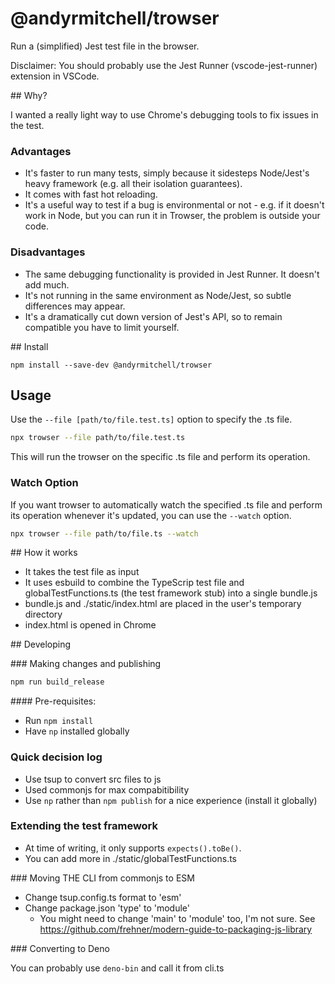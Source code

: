 # @andyrmitchell/trowser

Run a (simplified) Jest test file in the browser.

Disclaimer: You should probably use the Jest Runner (vscode-jest-runner) extension in VSCode. 

## Why?

I wanted a really light way to use Chrome's debugging tools to fix issues in the test.

### Advantages 
- It's faster to run many tests, simply because it sidesteps Node/Jest's heavy framework (e.g. all their isolation guarantees). 
- It comes with fast hot reloading. 
- It's a useful way to test if a bug is environmental or not - e.g. if it doesn't work in Node, but you can run it in Trowser, the problem is outside your code. 

### Disadvantages
- The same debugging functionality is provided in Jest Runner. It doesn't add much. 
- It's not running in the same environment as Node/Jest, so subtle differences may appear. 
- It's a dramatically cut down version of Jest's API, so to remain compatible you have to limit yourself. 


## Install

`npm install --save-dev @andyrmitchell/trowser`

## Usage 

Use the `--file [path/to/file.test.ts]` option to specify the .ts file.

```bash 
npx trowser --file path/to/file.test.ts
```

This will run the trowser on the specific .ts file and perform its operation.

### Watch Option 

If you want trowser to automatically watch the specified .ts file and perform its operation whenever it's updated, you can use the `--watch` option.

```bash 
npx trowser --file path/to/file.ts --watch
```

## How it works

- It takes the test file as input
- It uses esbuild to combine the TypeScrip test file and globalTestFunctions.ts (the test framework stub) into a single bundle.js
- bundle.js and ./static/index.html are placed in the user's temporary directory
- index.html is opened in Chrome 

## Developing

### Making changes and publishing 

```bash 
npm run build_release
```

#### Pre-requisites:
- Run `npm install`
- Have `np` installed globally 

### Quick decision log
- Use tsup to convert src files to js
- Used commonjs for max compabitibility 
- Use `np` rather than `npm publish` for a nice experience (install it globally)

### Extending the test framework

- At time of writing, it only supports `expects().toBe()`.
- You can add more in ./static/globalTestFunctions.ts

### Moving THE CLI from commonjs to ESM 
- Change tsup.config.ts format to 'esm'
- Change package.json 'type' to 'module' 
    - You might need to change 'main' to 'module' too, I'm not sure. See https://github.com/frehner/modern-guide-to-packaging-js-library 

### Converting to Deno

You can probably use `deno-bin` and call it from cli.ts 
